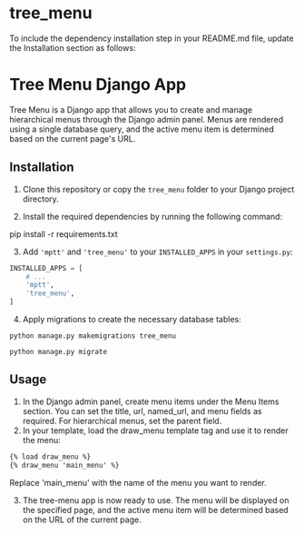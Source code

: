 # tree_menu
To include the dependency installation step in your README.md file, update the Installation section as follows:

# Tree Menu Django App

Tree Menu is a Django app that allows you to create and manage hierarchical menus through the Django admin panel. Menus are rendered using a single database query, and the active menu item is determined based on the current page's URL.

## Installation

1. Clone this repository or copy the `tree_menu` folder to your Django project directory.

2. Install the required dependencies by running the following command:

pip install -r requirements.txt

3. Add `'mptt'` and `'tree_menu'` to your `INSTALLED_APPS` in your `settings.py`:

```python
INSTALLED_APPS = [
    # ...
    'mptt',
    'tree_menu',
]
```
4.  Apply migrations to create the necessary database tables:

`python manage.py makemigrations tree_menu`

`python manage.py migrate`

## Usage
1. In the Django admin panel, create menu items under the Menu Items section. You can set the title, url, named_url, and menu fields as required. For hierarchical menus, set the parent field.
2. In your template, load the draw_menu template tag and use it to render the menu:

```html
{% load draw_menu %}
{% draw_menu 'main_menu' %}
```
Replace 'main_menu' with the name of the menu you want to render.

3. The tree-menu app is now ready to use. The menu will be displayed on the specified page, and the active menu item will be determined based on the URL of the current page.

